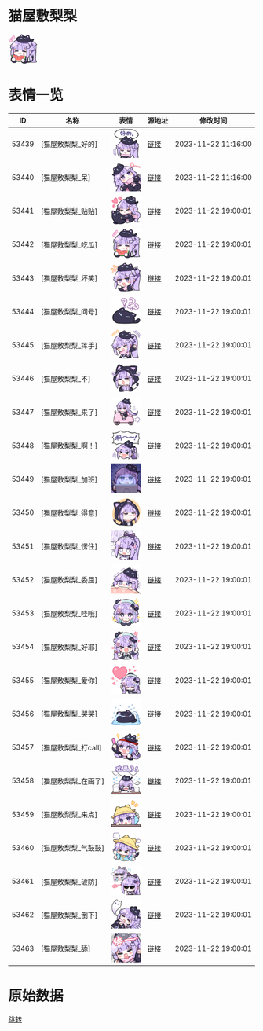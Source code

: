 # 猫屋敷梨梨

<img src="./cover.png" height="60" alt="cover" />

# 表情一览

|ID|名称|表情|源地址|修改时间|
|----|----|----|----|----|
|53439|[猫屋敷梨梨_好的]|<img src="./pic/053439_%5B猫屋敷梨梨_好的%5D.png" height="60" alt="好的"/>|[链接](https://i0.hdslb.com/bfs/garb/83777314ac3c5f9168f9060655497de69dec5a84.png)|2023-11-22 11:16:00|
|53440|[猫屋敷梨梨_呆]|<img src="./pic/053440_%5B猫屋敷梨梨_呆%5D.png" height="60" alt="呆"/>|[链接](https://i0.hdslb.com/bfs/garb/19f6521bebbb8e69394f6c11d6278314491cd822.png)|2023-11-22 11:16:00|
|53441|[猫屋敷梨梨_贴贴]|<img src="./pic/053441_%5B猫屋敷梨梨_贴贴%5D.png" height="60" alt="贴贴"/>|[链接](https://i0.hdslb.com/bfs/garb/89c35bb7f50a6f743861e0bea0a911a8d37d2ddf.png)|2023-11-22 19:00:01|
|53442|[猫屋敷梨梨_吃瓜]|<img src="./pic/053442_%5B猫屋敷梨梨_吃瓜%5D.png" height="60" alt="吃瓜"/>|[链接](https://i0.hdslb.com/bfs/garb/ae12a185982580d731927d7b8f6fc39ab0caa7a3.png)|2023-11-22 19:00:01|
|53443|[猫屋敷梨梨_坏笑]|<img src="./pic/053443_%5B猫屋敷梨梨_坏笑%5D.png" height="60" alt="坏笑"/>|[链接](https://i0.hdslb.com/bfs/garb/606771db27fb1fb4fafcd4c56ba29c99641acca4.png)|2023-11-22 19:00:01|
|53444|[猫屋敷梨梨_问号]|<img src="./pic/053444_%5B猫屋敷梨梨_问号%5D.png" height="60" alt="问号"/>|[链接](https://i0.hdslb.com/bfs/garb/f0fe5e4c175272b4091650ff8a0592bec2b69e38.png)|2023-11-22 19:00:01|
|53445|[猫屋敷梨梨_挥手]|<img src="./pic/053445_%5B猫屋敷梨梨_挥手%5D.png" height="60" alt="挥手"/>|[链接](https://i0.hdslb.com/bfs/garb/d173b41f3e7ad0b7437b2df3a58fc54cab735342.png)|2023-11-22 19:00:01|
|53446|[猫屋敷梨梨_不]|<img src="./pic/053446_%5B猫屋敷梨梨_不%5D.png" height="60" alt="不"/>|[链接](https://i0.hdslb.com/bfs/garb/c2c6e19636daddbdca2f6d83288150e545e82540.png)|2023-11-22 19:00:01|
|53447|[猫屋敷梨梨_来了]|<img src="./pic/053447_%5B猫屋敷梨梨_来了%5D.png" height="60" alt="来了"/>|[链接](https://i0.hdslb.com/bfs/garb/91678e49368e91a51e0d5678a976de358977b22b.png)|2023-11-22 19:00:01|
|53448|[猫屋敷梨梨_啊！]|<img src="./pic/053448_%5B猫屋敷梨梨_啊！%5D.png" height="60" alt="啊！"/>|[链接](https://i0.hdslb.com/bfs/garb/70464b1524aca5f3991b309cfaaab03504babccf.png)|2023-11-22 19:00:01|
|53449|[猫屋敷梨梨_加班]|<img src="./pic/053449_%5B猫屋敷梨梨_加班%5D.png" height="60" alt="加班"/>|[链接](https://i0.hdslb.com/bfs/garb/d24658bc66aae81b1ad14839d450d97a0390e1a0.png)|2023-11-22 19:00:01|
|53450|[猫屋敷梨梨_得意]|<img src="./pic/053450_%5B猫屋敷梨梨_得意%5D.png" height="60" alt="得意"/>|[链接](https://i0.hdslb.com/bfs/garb/2d443b6cb1147b529a1b81d1cbe3887c26aec123.png)|2023-11-22 19:00:01|
|53451|[猫屋敷梨梨_愣住]|<img src="./pic/053451_%5B猫屋敷梨梨_愣住%5D.png" height="60" alt="愣住"/>|[链接](https://i0.hdslb.com/bfs/garb/21bed74e0d10e7f7457e1b0e70a3d09caa984e11.png)|2023-11-22 19:00:01|
|53452|[猫屋敷梨梨_委屈]|<img src="./pic/053452_%5B猫屋敷梨梨_委屈%5D.png" height="60" alt="委屈"/>|[链接](https://i0.hdslb.com/bfs/garb/7f385b2f728c8aee6b9603223ee568c57d2ef5e9.png)|2023-11-22 19:00:01|
|53453|[猫屋敷梨梨_哇哦]|<img src="./pic/053453_%5B猫屋敷梨梨_哇哦%5D.png" height="60" alt="哇哦"/>|[链接](https://i0.hdslb.com/bfs/garb/825bc74d94f639d4227153082c828d0679a4a244.png)|2023-11-22 19:00:01|
|53454|[猫屋敷梨梨_好耶]|<img src="./pic/053454_%5B猫屋敷梨梨_好耶%5D.png" height="60" alt="好耶"/>|[链接](https://i0.hdslb.com/bfs/garb/dd20948812f258bd86009c7491b0c2abe1a41062.png)|2023-11-22 19:00:01|
|53455|[猫屋敷梨梨_爱你]|<img src="./pic/053455_%5B猫屋敷梨梨_爱你%5D.png" height="60" alt="爱你"/>|[链接](https://i0.hdslb.com/bfs/garb/a7e2b114d7e2f5ca01133d163bfabcaaaa2a0dbb.png)|2023-11-22 19:00:01|
|53456|[猫屋敷梨梨_哭哭]|<img src="./pic/053456_%5B猫屋敷梨梨_哭哭%5D.png" height="60" alt="哭哭"/>|[链接](https://i0.hdslb.com/bfs/garb/5101e21d3e7a25a12e79fcb407981c3581ca432e.png)|2023-11-22 19:00:01|
|53457|[猫屋敷梨梨_打call]|<img src="./pic/053457_%5B猫屋敷梨梨_打call%5D.png" height="60" alt="打call"/>|[链接](https://i0.hdslb.com/bfs/garb/518be30dc993611475fb734e0a8f8814c16d9e58.png)|2023-11-22 19:00:01|
|53458|[猫屋敷梨梨_在画了]|<img src="./pic/053458_%5B猫屋敷梨梨_在画了%5D.png" height="60" alt="在画了"/>|[链接](https://i0.hdslb.com/bfs/garb/dcb8ef00dbc576c983a74c05d724523f20c59dd7.png)|2023-11-22 19:00:01|
|53459|[猫屋敷梨梨_来点]|<img src="./pic/053459_%5B猫屋敷梨梨_来点%5D.png" height="60" alt="来点"/>|[链接](https://i0.hdslb.com/bfs/garb/7176eccd604b8011ee0a48b4fd01c1ec5186055d.png)|2023-11-22 19:00:01|
|53460|[猫屋敷梨梨_气鼓鼓]|<img src="./pic/053460_%5B猫屋敷梨梨_气鼓鼓%5D.png" height="60" alt="气鼓鼓"/>|[链接](https://i0.hdslb.com/bfs/garb/61600caf9828471f0635205203d7b5eb44e09c22.png)|2023-11-22 19:00:01|
|53461|[猫屋敷梨梨_破防]|<img src="./pic/053461_%5B猫屋敷梨梨_破防%5D.png" height="60" alt="破防"/>|[链接](https://i0.hdslb.com/bfs/garb/08cda0a820a1d3811da96e69f19cf35b4de14b4c.png)|2023-11-22 19:00:01|
|53462|[猫屋敷梨梨_倒下]|<img src="./pic/053462_%5B猫屋敷梨梨_倒下%5D.png" height="60" alt="倒下"/>|[链接](https://i0.hdslb.com/bfs/garb/7e61dd8cb716f9f5760efb90c83d240f4df32aca.png)|2023-11-22 19:00:01|
|53463|[猫屋敷梨梨_舔]|<img src="./pic/053463_%5B猫屋敷梨梨_舔%5D.png" height="60" alt="舔"/>|[链接](https://i0.hdslb.com/bfs/garb/07e3fadf692badd831be15e894f1db39f1b156f7.png)|2023-11-22 19:00:01|

# 原始数据

[跳转](./raw.json)

